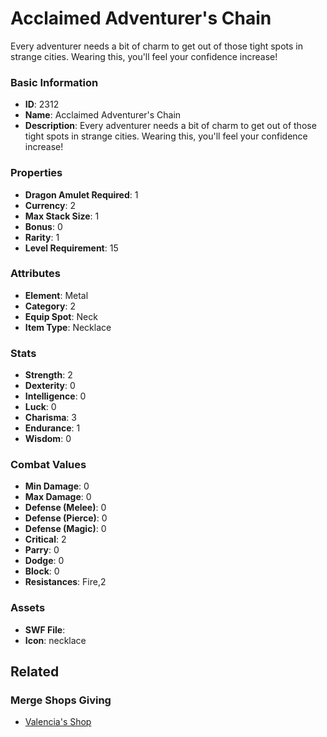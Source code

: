 # Acclaimed Adventurer's Chain

Every adventurer needs a bit of charm to get out of those tight spots in strange cities.  Wearing this, you'll feel your confidence increase!

### Basic Information

- **ID**: 2312
- **Name**: Acclaimed Adventurer&#039;s Chain
- **Description**: Every adventurer needs a bit of charm to get out of those tight spots in strange cities.  Wearing this, you&#039;ll feel your confidence increase!

### Properties

- **Dragon Amulet Required**: 1
- **Currency**: 2
- **Max Stack Size**: 1
- **Bonus**: 0
- **Rarity**: 1
- **Level Requirement**: 15

### Attributes

- **Element**: Metal
- **Category**: 2
- **Equip Spot**: Neck
- **Item Type**: Necklace

### Stats

- **Strength**: 2
- **Dexterity**: 0
- **Intelligence**: 0
- **Luck**: 0
- **Charisma**: 3
- **Endurance**: 1
- **Wisdom**: 0

### Combat Values

- **Min Damage**: 0
- **Max Damage**: 0
- **Defense (Melee)**: 0
- **Defense (Pierce)**: 0
- **Defense (Magic)**: 0
- **Critical**: 2
- **Parry**: 0
- **Dodge**: 0
- **Block**: 0
- **Resistances**: Fire,2

### Assets

- **SWF File**: 
- **Icon**: necklace

## Related

### Merge Shops Giving

- [Valencia's Shop](../merge-shops/54-valencia-s-shop.md)

